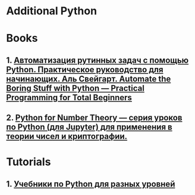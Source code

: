 # **Additional  Python**
# **Books**
## 1. [**Автоматизация рутинных задач с помощью Python. Практическое руководство для начинающих. Аль Свейгарт. Automate the Boring Stuff with Python — Practical Programming for Total Beginners**](https://automatetheboringstuff.com/)
## 2. [**Python for Number Theory — серия уроков по Python (для Jupyter) для применения в теории чисел и криптографии.**](http://illustratedtheoryofnumbers.com/prog.html)
# **Tutorials**
## 1. [**Учебники по Python для разных уровней**](https://pythonspot.com/)
